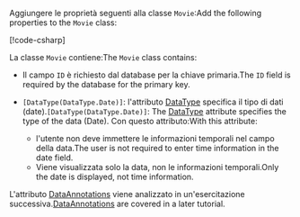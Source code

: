 <!-- THIS INCLUDE USED BY MVC AND RP -->
<span data-ttu-id="1f614-101">Aggiungere le proprietà seguenti alla classe `Movie`:</span><span class="sxs-lookup"><span data-stu-id="1f614-101">Add the following properties to the `Movie` class:</span></span>

[!code-csharp[](~/tutorials/razor-pages/razor-pages-start/sample/RazorPagesMovie22/Models/Movie.cs?name=snippet1)]

<span data-ttu-id="1f614-102">La classe `Movie` contiene:</span><span class="sxs-lookup"><span data-stu-id="1f614-102">The `Movie` class contains:</span></span>

* <span data-ttu-id="1f614-103">Il campo `ID` è richiesto dal database per la chiave primaria.</span><span class="sxs-lookup"><span data-stu-id="1f614-103">The `ID` field is required by the database for the primary key.</span></span>
* <span data-ttu-id="1f614-104">`[DataType(DataType.Date)]`: l'attributo [DataType](/dotnet/api/microsoft.aspnetcore.mvc.dataannotations.internal.datatypeattributeadapter) specifica il tipo di dati (date).</span><span class="sxs-lookup"><span data-stu-id="1f614-104">`[DataType(DataType.Date)]`:  The [DataType](/dotnet/api/microsoft.aspnetcore.mvc.dataannotations.internal.datatypeattributeadapter) attribute specifies the type of the data (Date).</span></span> <span data-ttu-id="1f614-105">Con questo attributo:</span><span class="sxs-lookup"><span data-stu-id="1f614-105">With this attribute:</span></span>

  * <span data-ttu-id="1f614-106">l'utente non deve immettere le informazioni temporali nel campo della data.</span><span class="sxs-lookup"><span data-stu-id="1f614-106">The user is not required to enter time information in the date field.</span></span>
  * <span data-ttu-id="1f614-107">Viene visualizzata solo la data, non le informazioni temporali.</span><span class="sxs-lookup"><span data-stu-id="1f614-107">Only the date is displayed, not time information.</span></span>

<span data-ttu-id="1f614-108">L'attributo [DataAnnotations](/dotnet/api/system.componentmodel.dataannotations) viene analizzato in un'esercitazione successiva.</span><span class="sxs-lookup"><span data-stu-id="1f614-108">[DataAnnotations](/dotnet/api/system.componentmodel.dataannotations) are covered in a later tutorial.</span></span>
